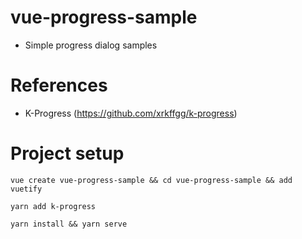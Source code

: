 # vue-progress-sample
 - Simple progress dialog samples

# References
 - K-Progress  (https://github.com/xrkffgg/k-progress)
 

# Project setup
```
vue create vue-progress-sample && cd vue-progress-sample && add vuetify
```

```
yarn add k-progress
```

```
yarn install && yarn serve
```
